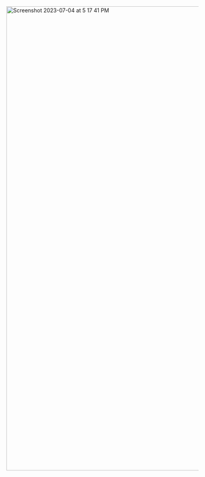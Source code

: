 <img width="1213" alt="Screenshot 2023-07-04 at 5 17 41 PM" src="https://github.com/avishkarborkar/E2E-Student-Performance-Indicator/assets/83782585/a2da66f5-4b8d-4e3b-af21-36f6f55394cb">
